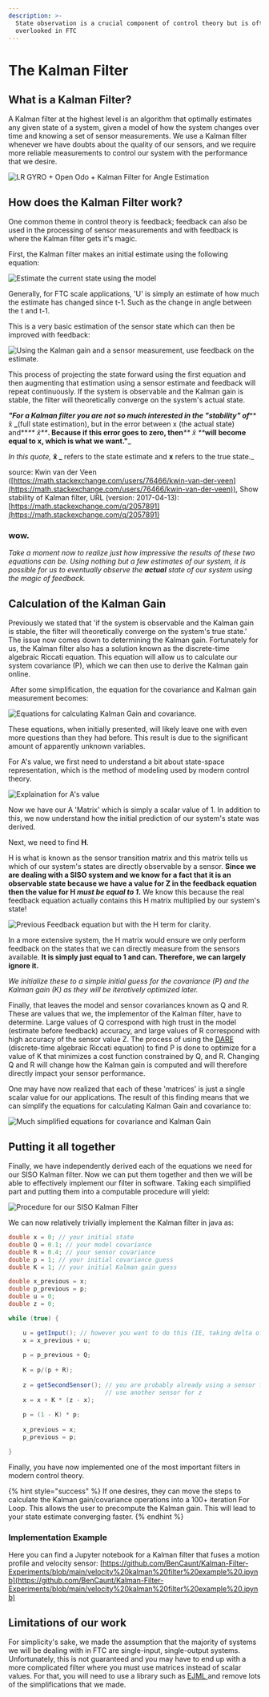 ```yaml
---
description: >-
  State observation is a crucial component of control theory but is often
  overlooked in FTC
---
```


# The Kalman Filter

## What is a Kalman Filter?

A Kalman filter at the highest level is an algorithm that optimally estimates any given state of a system, given a model of how the system changes over time and knowing a set of sensor measurements. We use a Kalman filter whenever we have doubts about the quality of our sensors, and we require more reliable measurements to control our system with the performance that we desire.

![LR GYRO + Open Odo + Kalman Filter for Angle Estimation](../.gitbook/assets/optimal-sensor-estimation.png)

## How does the Kalman Filter work?&#x20;

One common theme in control theory is feedback; feedback can also be used in the processing of sensor measurements and with feedback is where the Kalman filter gets it's magic.&#x20;

First, the Kalman filter makes an initial estimate using the following equation:

![Estimate the current state using the model ](../.gitbook/assets/kalman-filter-state-projection.png)

Generally, for FTC scale applications, 'U' is simply an estimate of how much the estimate has changed since t-1. Such as the change in angle between the t and t-1.

This is a very basic estimation of the sensor state which can then be improved with feedback:&#x20;

![Using the Kalman gain and a sensor measurement, use feedback on the estimate.](../.gitbook/assets/kalman-gain-op.png)

This process of projecting the state forward using the first equation and then augmenting that estimation using a sensor estimate and feedback will repeat continuously. If the system is observable and the Kalman gain is stable, the filter will theoretically converge on the system's actual state.

_**"For a Kalman filter you are not so much interested in the "stability" of**_**  x̂ **_**(full state estimation), but in the error between x (the actual state) and**_** x̂**_**. Because if this error goes to zero, then**_** x̂ **_**will become equal to x, which is what we want."**_&#x20;

_In this quote,_ **x̂ **_**** refers to the state estimate and **x** refers to the true state._&#x20;

source: Kwin van der Veen ([https://math.stackexchange.com/users/76466/kwin-van-der-veen](https://math.stackexchange.com/users/76466/kwin-van-der-veen)), Show stability of Kalman filter, URL (version: 2017-04-13): [https://math.stackexchange.com/q/2057891](https://math.stackexchange.com/q/2057891)

### wow.

_Take a moment now to realize just how impressive the results of these two equations can be. Using nothing but a few estimates of our system, it is possible for us to eventually observe the **actual** state of our system using the magic of feedback._&#x20;

## Calculation of the Kalman Gain&#x20;

Previously we stated that 'if the system is observable and the Kalman gain is stable, the filter will theoretically converge on the system's true state.' The issue now comes down to determining the Kalman gain. Fortunately for us, the Kalman filter also has a solution known as the discrete-time algebraic Riccati equation. This equation will allow us to calculate our system covariance (P), which we can then use to derive the Kalman gain online.

‌ After some simplification, the equation for the covariance and Kalman gain measurement becomes:

![Equations for calculating Kalman Gain and covariance.](../.gitbook/assets/kalman-gain-and-covariance-calculation.png)

These equations, when initially presented, will likely leave one with even more questions than they had before. This result is due to the significant amount of apparently unknown variables.

For A's value, we first need to understand a bit about state-space representation, which is the method of modeling used by modern control theory.

![Explaination for A's value](../.gitbook/assets/fix-typo-aaaa.png)

Now we have our A 'Matrix' which is simply a scalar value of 1.  In addition to this, we now understand how the initial prediction of our system's state was derived. &#x20;

Next, we need to find **H**.

H is what is known as the sensor transition matrix and this matrix tells us which of our system's states are directly observable by a sensor. **Since we are dealing with a SISO system and we know for a fact that it is an observable state because we have a value for Z in the feedback equation then the value for H **_**must be equal to 1**_**.** We know this because the real feedback equation actually contains this H matrix multiplied by our system's state!

![Previous Feedback equation but with the H term for clarity.](../.gitbook/assets/real-feedback-term.png)

In a more extensive system, the H matrix would ensure we only perform feedback on the states that we can directly measure from the sensors available. **It is simply just equal to 1 and can. Therefore, we can largely ignore it.**&#x20;

_We initialize these to a simple initial guess for the covariance (P) and the Kalman gain (K) as they will be iteratively optimized later._&#x20;

Finally, that leaves the model and sensor covariances known as Q and R. These are values that we, the implementor of the Kalman filter, have to determine. Large values of Q correspond with high trust in the model (estimate before feedback) accuracy, and large values of R correspond with high accuracy of the sensor value Z. The process of using the [DARE ](https://en.wikipedia.org/wiki/Algebraic\_Riccati\_equation)(discrete-time algebraic Riccati equation) to find P is done to optimize for a value of K that minimizes a cost function constrained by Q, and R. Changing Q and R will change how the Kalman gain is computed and will therefore directly impact your sensor performance.&#x20;

One may have now realized that each of these 'matrices' is just a single scalar value for our applications. The result of this finding means that we can simplify the equations for calculating Kalman Gain and covariance to:

![Much simplified equations for covariance and Kalman Gain ](../.gitbook/assets/covariance-and-kalman-gain-simplified-equation-derivation.png)

## Putting it all together

Finally, we have independently derived each of the equations we need for our SISO Kalman filter.  Now we can put them together and then we will be able to effectively implement our filter in software.  Taking each simplified part and putting them into a computable procedure will yield:&#x20;

![Procedure for our SISO Kalman Filter](../.gitbook/assets/final-kalman-filter-derivation.png)

We can now relatively trivially implement the Kalman filter in java as:

```java
double x = 0; // your initial state
double Q = 0.1; // your model covariance
double R = 0.4; // your sensor covariance
double p = 1; // your initial covariance guess
double K = 1; // your initial Kalman gain guess

double x_previous = x;
double p_previous = p;
double u = 0;
double z = 0; 

while (true) {

    u = getInput(); // however you want to do this (IE, taking delta of encoder)
    x = x_previous + u;
    
    p = p_previous + Q;
    
    K = p/(p + R);
    
    z = getSecondSensor(); // you are probably already using a sensor for u, 
                           // use another sensor for z
    x = x + K * (z - x);
    
    p = (1 - K) * p;
    
    x_previous = x;
    p_previous = p;

}
```

Finally, you have now implemented one of the most important filters in modern control theory. &#x20;

{% hint style="success" %}
If one desires, they can move the steps to calculate the Kalman gain/covariance operations into a 100+ iteration For Loop.  This allows the user to precompute the Kalman gain.  This will lead to your state estimate converging faster. &#x20;
{% endhint %}

### Implementation Example

Here you can find a Jupyter notebook for a Kalman filter that fuses a motion profile and velocity sensor: [https://github.com/BenCaunt/Kalman-Filter-Experiments/blob/main/velocity%20kalman%20filter%20example%20.ipynb](https://github.com/BenCaunt/Kalman-Filter-Experiments/blob/main/velocity%20kalman%20filter%20example%20.ipynb)

## Limitations of our work

For simplicity's sake, we made the assumption that the majority of systems we will be dealing with in FTC are single-input, single-output systems.  Unfortunately, this is not guaranteed and you may have to end up with a more complicated filter where you must use matrices instead of scalar values.  For that, you will need to use a library such as [EJML ](http://ejml.org/wiki/index.php?title=Main\_Page)and remove lots of the simplifications that we made.&#x20;
